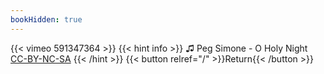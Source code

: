 ```yaml
---
bookHidden: true
---
```


{{< vimeo 591347364 >}}
{{< hint info >}}
♫ Peg Simone - O Holy Night [CC-BY-NC-SA](https://freemusicarchive.org/music/Peg_Simone/ISSUE_Project_Room_182010/Peg_Simone_-_O_Holy_Night)
{{< /hint >}}
{{< button relref="/" >}}Return{{< /button >}}
